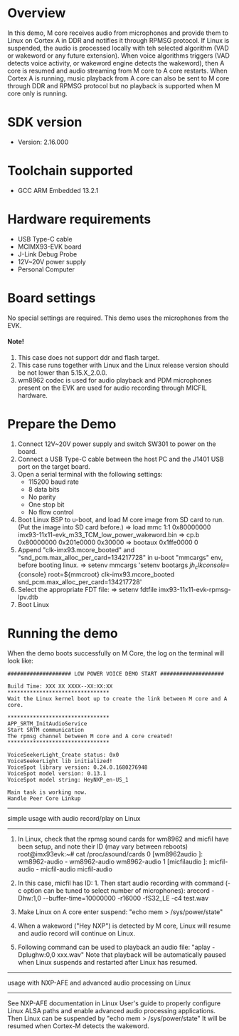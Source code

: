Overview
========
In this demo, M core receives audio from microphones and provide them to Linux on Cortex A in DDR and notifies it through RPMSG protocol.
If Linux is suspended, the audio is processed locally with teh selected algorithm
(VAD or wakeword or any future extension).
When voice algorithms triggers (VAD detects voice activity, or wakeword engine detects the wakeword), then A core
is resumed and audio streaming from M core to A core restarts.
When Cortex A is running, music playback from A core can also be sent to M core through DDR and RPMSG protocol but no playback is supported when M core only is running.

SDK version
===========
- Version: 2.16.000

Toolchain supported
===================
- GCC ARM Embedded  13.2.1

Hardware requirements
=====================
- USB Type-C cable
- MCIMX93-EVK board
- J-Link Debug Probe
- 12V~20V power supply
- Personal Computer

Board settings
==============
No special settings are required. This demo uses the microphones from the EVK.

#### Note! ####
1.  This case does not support ddr and flash target.
2.  This case runs together with Linux and the Linux release version should be not lower than 5.15.X_2.0.0.
3.  wm8962 codec is used for audio playback and PDM microphones present on the EVK are used for audio recording through MICFIL hardware.

Prepare the Demo
================
1.  Connect 12V~20V power supply and switch SW301 to power on the board.
2.  Connect a USB Type-C cable between the host PC and the J1401 USB port on the target board.
3.  Open a serial terminal with the following settings:
    - 115200 baud rate
    - 8 data bits
    - No parity
    - One stop bit
    - No flow control
4.  Boot Linux BSP to u-boot, and load M core image from SD card to run. (Put the image into SD card before.)
    => load mmc 1:1 0x80000000 imx93-11x11-evk_m33_TCM_low_power_wakeword.bin
    => cp.b 0x80000000 0x201e0000 0x30000
    => bootaux 0x1ffe0000 0
5.  Append "clk-imx93.mcore_booted" and "snd_pcm.max_alloc_per_card=134217728" in u-boot "mmcargs" env, before booting linux.
    => setenv mmcargs 'setenv bootargs ${jh_clk} console=${console} root=${mmcroot} clk-imx93.mcore_booted snd_pcm.max_alloc_per_card=134217728'
6.  Select the appropriate FDT file:
    => setenv fdtfile imx93-11x11-evk-rpmsg-lpv.dtb
7.  Boot Linux


Running the demo
================
When the demo boots successfully on M Core, the log on the terminal will look like:

    #################### LOW POWER VOICE DEMO START ####################

    Build Time: XXX XX XXXX--XX:XX:XX 
    ********************************
    Wait the Linux kernel boot up to create the link between M core and A core.

    ********************************
    APP_SRTM_InitAudioService
    Start SRTM communication
    The rpmsg channel between M core and A core created!
    ********************************

    VoiceSeekerLight_Create status: 0x0
    VoiceSeekerLight lib initialized!
    VoiceSpot library version: 0.24.0.1680276948
    VoiceSpot model version: 0.13.1
    VoiceSpot model string: HeyNXP_en-US_1

    Main task is working now.
    Handle Peer Core Linkup


******************
simple usage with audio record/play on Linux
******************


1. In Linux, check that the rpmsg sound cards for wm8962 and micfil have been setup, and note their ID (may vary between reboots)
    root@imx93evk:~# cat /proc/asound/cards
     0 [wm8962audio    ]: wm8962-audio - wm8962-audio
                          wm8962-audio
     1 [micfilaudio    ]: micfil-audio - micfil-audio
                          micfil-audio

2. In this case, micfil has ID: 1. Then start audio recording with command (-c option can be tuned to select number of microphones):
    arecord -Dhw:1,0 --buffer-time=10000000 -r16000 -fS32_LE -c4 test.wav

3. Make Linux on A core enter suspend:
    "echo mem > /sys/power/state"

4. When a wakeword ("Hey NXP") is detected by M core, Linux will resume and audio record will continue on Linux.

5. Following command can be used to playback an audio file:
      "aplay -Dplughw:0,0 xxx.wav"
   Note that playback will be automatically paused when Linux suspends and restarted after Linux has resumed.


******************
usage with NXP-AFE and advanced audio processing on Linux
******************
See NXP-AFE documentation in Linux User's guide to properly configure Linux ALSA paths and enable advanced audio processing applications.
Then Linux can be suspended by "echo mem > /sys/power/state"
It will be resumed when Cortex-M detects the wakeword.

